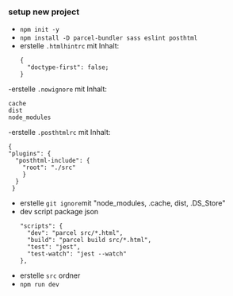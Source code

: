 ### setup new project

- `npm init -y`
- `npm install -D parcel-bundler sass eslint posthtml`
- erstelle `.htmlhintrc`
  mit Inhalt: 
  ```
  {
    "doctype-first": false; 
  }
  ```

-erstelle `.nowignore`
  mit Inhalt: 
  ```
  cache
  dist
  node_modules
  ```
-erstelle `.posthtmlrc`
  mit Inhalt: 
  ```
  {
  "plugins": {
    "posthtml-include": {
      "root": "./src"
      }
    }
   }
  ```
- erstelle `git ignore`mit "node_modules, .cache, dist, .DS_Store"
- dev script package json
  ```
  "scripts": {
    "dev": "parcel src/*.html",
    "build": "parcel build src/*.html",
    "test": "jest",
    "test-watch": "jest --watch"
  },
  ```
- erstelle `src` ordner
- `npm run dev`
